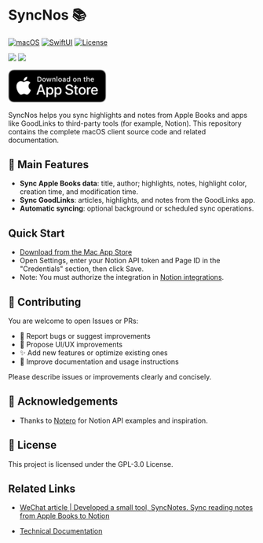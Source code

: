 # SyncNos 📚

[![macOS](https://img.shields.io/badge/macOS-13+-blue.svg)](https://developer.apple.com/macos/)
[![SwiftUI](https://img.shields.io/badge/SwiftUI-5.0-orange.svg)](https://developer.apple.com/documentation/swiftui/)
[![License](https://img.shields.io/badge/license-GPL3.0-green.svg)](LICENSE)

[![](https://img.shields.io/badge/%F0%9F%87%A8%F0%9F%87%B3-%E4%B8%AD%E6%96%87%E7%89%88-ff0000?style=flat)](README.md)
[![](https://img.shields.io/badge/%F0%9F%87%AC%F0%9F%87%A7-English-000aff?style=flat)](README_EN.md)

[<img src="Resource/image.png" alt="Download on the Mac App Store" width="200">](https://apps.apple.com/app/syncnos/id6752426176)

SyncNos helps you sync highlights and notes from Apple Books and apps like GoodLinks to third-party tools (for example, Notion). This repository contains the complete macOS client source code and related documentation.

## 🚀 Main Features
- **Sync Apple Books data**: title, author; highlights, notes, highlight color, creation time, and modification time.
- **Sync GoodLinks**: articles, highlights, and notes from the GoodLinks app.
- **Automatic syncing**: optional background or scheduled sync operations.

## Quick Start
- [Download from the Mac App Store](https://apps.apple.com/app/syncnos/id6752426176)
- Open Settings, enter your Notion API token and Page ID in the "Credentials" section, then click Save.
- Note: You must authorize the integration in [Notion integrations](https://www.notion.so/profile/integrations).

## 🤝 Contributing

You are welcome to open Issues or PRs:
- 🐛 Report bugs or suggest improvements
- 🎨 Propose UI/UX improvements
- ✨ Add new features or optimize existing ones
- 📖 Improve documentation and usage instructions

Please describe issues or improvements clearly and concisely.

## 🙏 Acknowledgements
- Thanks to [Notero](https://github.com/dvanoni/notero) for Notion API examples and inspiration.

## 📄 License

This project is licensed under the GPL-3.0 License.

## Related Links
- [WeChat article | Developed a small tool, SyncNotes. Sync reading notes from Apple Books to Notion](https://mp.weixin.qq.com/s/jeTko_mQbCe3DXUNpmjHHA)

- [Technical Documentation](Resource)
